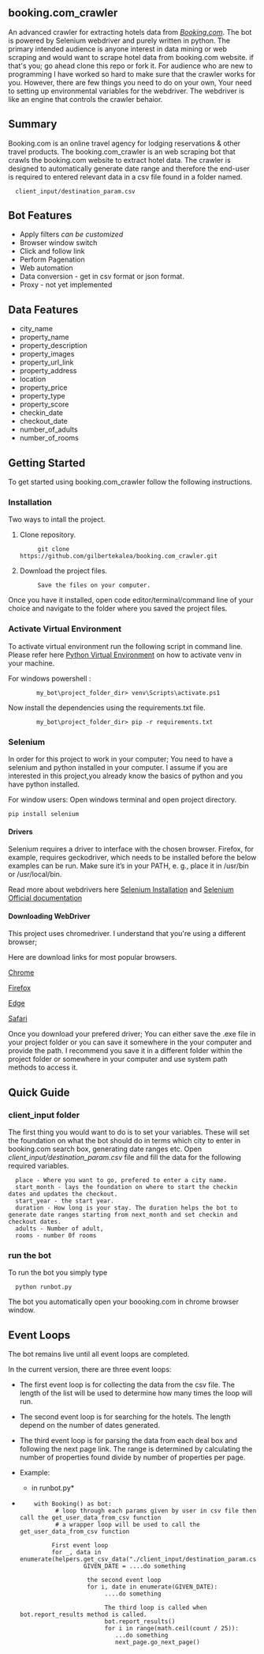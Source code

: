 ## booking.com_crawler

An advanced crawler for extracting hotels data from *[Booking.com](https://www.booking.com/)*. The bot is powered by Selenium webdriver and purely written in python.
The primary intended audience is anyone interest in data mining or web scraping and would want to scrape hotel data from booking.com website. if that's you; go ahead clone this repo or fork it. For audience who are new to programming I have worked so hard to make sure that the crawler works for you. However, there are few things you need to do on your own, Your need to setting up environmental variables for the webdriver. The webdriver is like an engine that controls the crawler behaior.

## Summary
Booking.com is an online travel agency for lodging reservations & other travel products. The booking.com_crawler is an web scraping bot that crawls the booking.com website to extract hotel data. The crawler is designed to automatically generate date range and therefore the end-user is required to entered relevant data in a csv file found in a folder named. 

      client_input/destination_param.csv
      
## Bot Features

 - Apply filters *can be customized*
 - Browser window switch
 - Click and follow link
 - Perform Pagenation
 - Web automation
 - Data conversion - get in csv format or json format.
 - Proxy - not yet implemented
      
## Data Features 

- city_name 
- property_name 
- property_description
- property_images
- property_url_link
- property_address
- location
- property_price 
- property_type
- property_score
- checkin_date
- checkout_date
- number_of_adults
- number_of_rooms

## Getting Started

To get started using booking.com_crawler follow the following instructions.


### Installation

Two ways to intall the project. 

1. Clone repository.    

            git clone https://github.com/gilbertekalea/booking.com_crawler.git

2. Download the project files.

            Save the files on your computer. 

Once you have it installed, open code editor/terminal/command line of your choice and navigate to the folder where you saved the project files. 

### Activate Virtual Environment

To activate virtual environment run the following script in command line. Please refer here [Python Virtual Environment](https://docs.python.org/3/tutorial/venv.html) on how to activate venv in your machine.

For windows powershell : 

            my_bot\project_folder_dir> venv\Scripts\activate.ps1 

Now install the dependencies using the requirements.txt file.

            my_bot\project_folder_dir> pip -r requirements.txt

### Selenium

In order for this project to work in your computer; You need to have a selenium and python installed in your computer. 
I assume if you are interested in this project,you already know the basics of python and you have python installed. 

For window users: Open windows terminal and open project directory. 

    pip install selenium

#### **Drivers**
Selenium requires a driver to interface with the chosen browser. Firefox, for example, requires geckodriver, which needs to be installed before the below examples can be run. Make sure it’s in your PATH, e. g., place it in /usr/bin or /usr/local/bin.

Read more about webdrivers here [Selenium Installation](https://pypi.org/project/selenium/) and [Selenium Official documentation](https://www.selenium.dev/documentation/webdriver/)


#### **Downloading WebDriver**
This project uses chromedriver. I understand that you're using a different browser;

Here are download links for most popular browsers. 

[Chrome](https://chromedriver.chromium.org/downloads)

[Firefox](https://github.com/mozilla/geckodriver/releases)

[Edge](https://developer.microsoft.com/en-us/microsoft-edge/tools/webdriver/)

[Safari](https://webkit.org/blog/6900/webdriver-support-in-safari-10/)

Once you download your prefered driver; You can either save the .exe file in your project folder or you can save it somewhere in the your computer and provide the path. I recommend you save it in a different folder within the project folder or somewhere in your computer and use system path methods to access it. 

## Quick Guide
### client_input folder

 The first thing you would want to do is to set your variables. These will set the foundation on what the bot should do in terms which city to enter in booking.com     search box, generating date ranges etc. Open *client_input/destination_param.csv*  file and fill the data for  the following required variables.
 
      place - Where you want to go, prefered to enter a city name. 
      start_month - lays the foundation on where to start the checkin dates and updates the checkout. 
      start_year - the start year.  
      duration - How long is your stay. The duration helps the bot to generate date ranges starting from next_month and set checkin and checkout dates. 
      adults - Number of adult,
      rooms - number 0f rooms
      
### run the bot

To run the bot you simply type

      python runbot.py
      
 The bot you automatically open your boooking.com in chrome browser window. 
 
 ## Event Loops
 
 The bot remains live until all event loops are completed.
 
 In the current version, there are three event loops:
 
- The first event loop is for collecting the data from the csv file. The length of the list will be used to determine how many times the loop will run.
- The second event loop is for searching for the hotels. The length depend on the number of dates generated.
- The third event loop is for parsing the data from each deal box and following the next page link. The range is determined by calculating the number of properties found divide by number of properties per page.
- Example:
       
  * in runbot.py*
- 
          with Booking() as bot:
                # loop through each params given by user in csv file then call the get_user_data_from_csv function
                # a wrapper loop will be used to call the get_user_data_from_csv function
                
               First event loop
               for _, data in enumerate(helpers.get_csv_data("./client_input/destination_param.csv")):
                        GIVEN_DATE = ....do something 
                        
                         the second event loop
                         for i, date in enumerate(GIVEN_DATE):
                              ....do something
                              
                              The third loop is called when bot.report_results method is called. 
                              bot.report_results()
                              for i in range(math.ceil(count / 25)):
                                 ...do something
                                 next_page.go_next_page()
                                 
                             
                           
